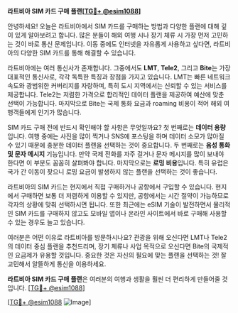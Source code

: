 **라트비아 SIM 카드 구매 플랜[[TG💪+ @esim1088](https://t.me/s/esim1088)]**

안녕하세요! 오늘은 라트비아에서 SIM 카드를 구매하는 방법과 다양한 플랜에 대해 깊이 있게 알아보려고 합니다. 많은 분들이 해외 여행 시나 장기 체류 시 가장 먼저 고민하는 것이 바로 통신 문제입니다. 이동 중에도 인터넷을 자유롭게 사용하고 싶다면, 라트비아의 다양한 SIM 카드를 통해 해결할 수 있습니다.

라트비아에는 여러 통신사가 존재합니다. 그중에서도 **LMT**, **Tele2**, 그리고 **Bite**는 가장 대표적인 통신사로, 각각 독특한 특징과 장점을 가지고 있습니다. LMT는 빠른 네트워크 속도와 광범위한 커버리지를 자랑하며, 특히 도시 지역에서는 신뢰할 수 있는 서비스를 제공합니다. Tele2는 저렴한 가격으로 합리적인 데이터 플랜을 제공하여 예산에 맞춘 선택이 가능합니다. 마지막으로 Bite는 국제 통화 요금과 roaming 비용이 적어 해외 여행객들에게 인기가 많습니다.

SIM 카드 구매 전에 반드시 확인해야 할 사항은 무엇일까요? 첫 번째로는 **데이터 용량**입니다. 여행 중에는 사진을 많이 찍거나 SNS에 포스팅을 하며 데이터 소모가 많아질 수 있기 때문에 충분한 데이터 플랜을 선택하는 것이 중요합니다. 두 번째로는 **음성 통화 및 문자 메시지** 기능입니다. 만약 국제 전화를 자주 걸거나 문자 메시지를 많이 보내야 한다면 이 부분도 꼼꼼히 살펴봐야 합니다. 마지막으로는 **로밍 비용**입니다. 특히 유럽은 국가 간 이동이 잦으니 로밍 요금이 발생하지 않는 플랜을 선택하는 것이 좋습니다.

라트비아의 SIM 카드는 현지에서 직접 구매하거나 공항에서 구입할 수 있습니다. 현지에서 구매하면 보통 더 저렴하게 이용할 수 있지만, 공항에서는 시간 절약이 가능하므로 각자의 상황에 맞춰 선택하시면 됩니다. 또한 최근에는 eSIM 기술이 발전하면서 물리적인 SIM 카드를 구매하지 않고도 모바일 앱이나 온라인 사이트에서 바로 구매해 사용할 수 있는 경우도 늘고 있습니다.

여러분은 어떤 이유로 라트비아를 방문하시나요? 관광을 위해 오신다면 LMT나 Tele2의 데이터 중심 플랜을 추천드리며, 장기 체류나 사업 목적으로 오신다면 Bite의 국제적인 요금제가 유용할 것입니다. 중요한 것은 자신의 필요에 맞는 플랜을 선택하는 것! 잘 고민해서 알뜰하게 통신을 이용하세요.

**라트비아 SIM 카드 구매 플랜**은 여러분의 여행과 생활을 훨씬 더 편리하게 만들어줄 것입니다. [[TG💪+ @esim1088](https://t.me/s/esim1088)] 

[[TG💪+ @esim1088](https://t.me/s/esim1088) ![Image](https://i.postimg.cc/Y0z9fWf4/image.png)]